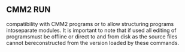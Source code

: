 ## CMM2 RUN

compatibility with CMM2 programs or to allow structuring programs intoseparate modules. It is important to note that if used all editing of programsmust be offline or direct to and from disk as the source files cannot bereconstructed from the version loaded by these commands.